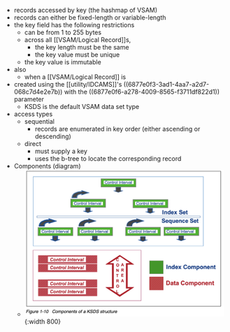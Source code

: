 - records accessed by key (the hashmap of VSAM)
- records can either be fixed-length or variable-length
- the key field has the following restrictions
	- can be from 1 to 255 bytes
	- across all [[VSAM/Logical Record]]s,
		- the key length must be the same
		- the key value must be unique
	- the key value is immutable
- also
	- when a [[VSAM/Logical Record]] is
- created using the [[utility/IDCAMS]]'s ((6877e0f3-3ad1-4aa7-a2d7-068c7d4e2e7b)) with the ((6877e0f6-a278-4009-8565-f3711df822d1)) parameter
	- KSDS is the default VSAM data set type
- access types
	- sequential
		- records are enumerated in key order (either ascending or descending)
	- direct
		- must supply a key
		- uses the b-tree to locate the corresponding record
- Components (diagram)
	- ![image.png](../assets/image_1752690161234_0.png){:width 800}